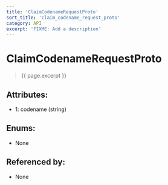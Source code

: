 ```yaml
---
title: 'ClaimCodenameRequestProto'
sort_title: 'claim_codename_request_proto'
category: API
excerpt: 'FIXME: Add a description'
---
```


[comment]: <> (THIS PART IS GENERATED - AKA DON'T EDIT THIS PART MANUALLY)

# ClaimCodenameRequestProto

> {{ page.excerpt }}

## Attributes:

- 1: codename (string)

## Enums:

- None

## Referenced by:

- None

[comment]: <> (YOU CAN EDIT AFTER THIS)
